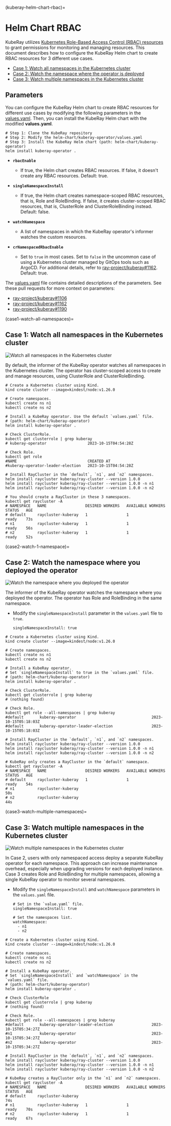 (kuberay-helm-chart-rbac)=

# Helm Chart RBAC

KubeRay utilizes [Kubernetes Role-Based Access Control (RBAC) resources](https://kubernetes.io/docs/reference/access-authn-authz/rbac/) to grant permissions for monitoring and managing resources.
This document describes how to configure the KubeRay Helm chart to create RBAC resources for 3 different use cases.

* [Case 1: Watch all namespaces in the Kubernetes cluster](case1-watch-all-namespaces)
* [Case 2: Watch the namespace where the operator is deployed](case2-watch-1-namespace)
* [Case 3: Watch multiple namespaces in the Kubernetes cluster](case3-watch-multiple-namespaces)

## Parameters

You can configure the KubeRay Helm chart to create RBAC resources for different use cases by modifying the following parameters in the [values.yaml](https://github.com/ray-project/kuberay/blob/master/helm-chart/kuberay-operator/values.yaml).
Then, you can install the KubeRay Helm chart with the modified **values.yaml**.

```shell
# Step 1: Clone the KubeRay repository
# Step 2: Modify the helm-chart/kuberay-operator/values.yaml
# Step 3: Install the KubeRay Helm chart (path: helm-chart/kuberay-operator)
helm install kuberay-operator .
```

* **`rbacEnable`**
  * If true, the Helm chart creates RBAC resources. If false, it doesn't create any RBAC resources. Default: true.

* **`singleNamespaceInstall`**
  * If true, the Helm chart creates  namespace-scoped RBAC resources, that is, Role and RoleBinding. If false, it creates  cluster-scoped RBAC resources, that is, ClusterRole and ClusterRoleBinding instead. Default: false.

* **`watchNamespace`**
  * A list of namespaces in which the KubeRay operator's informer watches the custom resources.

* **`crNamespacedRbacEnable`**
  * Set to `true` in most cases. Set to `false` in the uncommon case of using a Kubernetes cluster managed by GitOps tools such as ArgoCD. For additional details, refer to [ray-project/kuberay#1162](https://github.com/ray-project/kuberay/pull/1162). Default: true.

The [values.yaml](https://github.com/ray-project/kuberay/blob/master/helm-chart/kuberay-operator/values.yaml) file contains detailed descriptions of the parameters.
See these pull requests for more context on parameters:
* [ray-project/kuberay#1106](https://github.com/ray-project/kuberay/pull/1106)
* [ray-project/kuberay#1162](https://github.com/ray-project/kuberay/pull/1162)
* [ray-project/kuberay#1190](https://github.com/ray-project/kuberay/pull/1190)

(case1-watch-all-namespaces)=
## Case 1: Watch all namespaces in the Kubernetes cluster

![Watch all namespaces in the Kubernetes cluster](../images/rbac-clusterrole.svg)

By default, the informer of the KubeRay operator watches all namespaces in the Kubernetes cluster.
The operator has cluster-scoped access to create and manage resources, using ClusterRole and ClusterRoleBinding.

```shell
# Create a Kubernetes cluster using Kind.
kind create cluster --image=kindest/node:v1.26.0

# Create namespaces.
kubectl create ns n1
kubectl create ns n2

# Install a KubeRay operator. Use the default `values.yaml` file.
# (path: helm-chart/kuberay-operator)
helm install kuberay-operator .

# Check ClusterRole.
kubectl get clusterrole | grep kuberay
# kuberay-operator                  2023-10-15T04:54:28Z

# Check Role.
kubectl get role
#NAME                               CREATED AT
#kuberay-operator-leader-election   2023-10-15T04:54:28Z

# Install RayCluster in the `default`, `n1`, and `n2` namespaces.
helm install raycluster kuberay/ray-cluster --version 1.0.0
helm install raycluster kuberay/ray-cluster --version 1.0.0 -n n1
helm install raycluster kuberay/ray-cluster --version 1.0.0 -n n2

# You should create a RayCluster in these 3 namespaces.
kubectl get raycluster -A
# NAMESPACE   NAME                 DESIRED WORKERS   AVAILABLE WORKERS   STATUS   AGE
# default     raycluster-kuberay   1                 1                   ready    73s
# n1          raycluster-kuberay   1                 1                   ready    56s
# n2          raycluster-kuberay   1                 1                   ready    52s
```

(case2-watch-1-namespace)=
## Case 2: Watch the namespace where you deployed the operator

![Watch the namespace where you deployed the operator](../images/rbac-role-one-namespace.svg)

The informer of the KubeRay operator watches the namespace where you deployed the operator.
The operator has Role and RoleBinding in the same namespace.

* Modify the `singleNamespaceInstall` parameter in the `values.yaml` file to `true`.
  ```shell
  singleNamespaceInstall: true
  ```

```shell
# Create a Kubernetes cluster using Kind.
kind create cluster --image=kindest/node:v1.26.0

# Create namespaces.
kubectl create ns n1
kubectl create ns n2

# Install a KubeRay operator.
# Set `singleNamespaceInstall` to true in the `values.yaml` file.
# (path: helm-chart/kuberay-operator)
helm install kuberay-operator .

# Check ClusterRole.
kubectl get clusterrole | grep kuberay
# (nothing found)

# Check Role.
kubectl get role --all-namespaces | grep kuberay
#default       kuberay-operator                                 2023-10-15T05:18:03Z
#default       kuberay-operator-leader-election                 2023-10-15T05:18:03Z

# Install RayCluster in the `default`, `n1`, and `n2` namespaces.
helm install raycluster kuberay/ray-cluster --version 1.0.0
helm install raycluster kuberay/ray-cluster --version 1.0.0 -n n1
helm install raycluster kuberay/ray-cluster --version 1.0.0 -n n2

# KubeRay only creates a RayCluster in the `default` namespace.
kubectl get raycluster -A
# NAMESPACE   NAME                 DESIRED WORKERS   AVAILABLE WORKERS   STATUS   AGE
# default     raycluster-kuberay   1                 1                   ready    54s
# n1          raycluster-kuberay                                                  50s
# n2          raycluster-kuberay                                                  44s
```

(case3-watch-multiple-namespaces)=
## Case 3: Watch multiple namespaces in the Kubernetes cluster

![Watch multiple namespaces in the Kubernetes cluster](../images/rbac-role-multi-namespaces.svg)

In Case 2, users with only namespaced access deploy a separate KubeRay operator for each namespace.
This approach can increase maintenance overhead, especially when upgrading versions for each deployed instance.
Case 3 creates Role and RoleBinding for multiple namespaces, allowing a single KubeRay operator to monitor several namespaces.

* Modify the `singleNamespaceInstall` and `watchNamespace` parameters in the `values.yaml` file.
  ```shell
  # Set in the `value.yaml` file.
  singleNamespaceInstall: true

  # Set the namespaces list.
  watchNamespace:
    - n1
    - n2
  ```

```shell
# Create a Kubernetes cluster using Kind.
kind create cluster --image=kindest/node:v1.26.0

# Create namespaces.
kubectl create ns n1
kubectl create ns n2

# Install a KubeRay operator.
# Set `singleNamespaceInstall` and `watchNamespace` in the `values.yaml` file.
# (path: helm-chart/kuberay-operator)
helm install kuberay-operator .

# Check ClusterRole
kubectl get clusterrole | grep kuberay
# (nothing found)

# Check Role.
kubectl get role --all-namespaces | grep kuberay
#default       kuberay-operator-leader-election                 2023-10-15T05:34:27Z
#n1            kuberay-operator                                 2023-10-15T05:34:27Z
#n2            kuberay-operator                                 2023-10-15T05:34:27Z

# Install RayCluster in the `default`, `n1`, and `n2` namespaces.
helm install raycluster kuberay/ray-cluster --version 1.0.0
helm install raycluster kuberay/ray-cluster --version 1.0.0 -n n1
helm install raycluster kuberay/ray-cluster --version 1.0.0 -n n2

# KubeRay creates a RayCluster only in the `n1` and `n2` namespaces.
kubectl get raycluster -A
# NAMESPACE   NAME                 DESIRED WORKERS   AVAILABLE WORKERS   STATUS   AGE
# default     raycluster-kuberay                                                  74s
# n1          raycluster-kuberay   1                 1                   ready    70s
# n2          raycluster-kuberay   1                 1                   ready    67s
```
